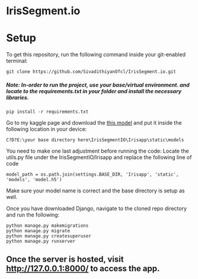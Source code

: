 # IrisSegment.io

# Setup
To get this repository, run the following command inside your git-enabled terminal:

```
git clone https://github.com/SivadithiyanOfcl/IrisSegment.io.git
```

##### Note: In-order to run the project, use your base/virtual environment. and locate to the requirements.txt in your folder and install the necessary libraries.

```
pip install -r requirements.txt
```
Go to my kaggle page and download the [this model](https://www.kaggle.com/models/sivadithiyan/irisunet) and put it inside the following location in your device:

```
C?D?E:\your base directory here\IrisSegmentIO\Irisapp\static\models
```

You need to make one last adjustment before running the code: Locate the utils.py file under the IrisSegmentIO/Irisapp and replace the following line of code
```
model_path = os.path.join(settings.BASE_DIR, 'Irisapp', 'static', 'models', 'model.h5')
```
Make sure your model name is correct and the base directory is setup as well.

Once you have downloaded Django, navigate to the cloned repo directory and run the following:

```
python manage.py makemigrations
python manage.py migrate
python manage.py createsuperuser
python manage.py runserver
```

## Once the server is hosted, visit http://127.0.0.1:8000/ to access the app.

